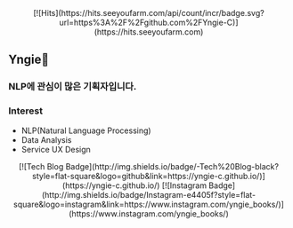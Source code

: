 <div align=center>
[![Hits](https://hits.seeyoufarm.com/api/count/incr/badge.svg?url=https%3A%2F%2Fgithub.com%2FYngie-C)](https://hits.seeyoufarm.com)
</div>

## Yngie💬 
### NLP에 관심이 많은 기획자입니다.

### Interest
- NLP(Natural Language Processing)
- Data Analysis
- Service UX Design

<div align=center>
[![Tech Blog Badge](http://img.shields.io/badge/-Tech%20Blog-black?style=flat-square&logo=github&link=https://yngie-c.github.io/)](https://yngie-c.github.io/)
[![Instagram Badge](http://img.shields.io/badge/Instagram-e4405f?style=flat-square&logo=instagram&link=https://www.instagram.com/yngie_books/)](https://www.instagram.com/yngie_books/)
</div>
